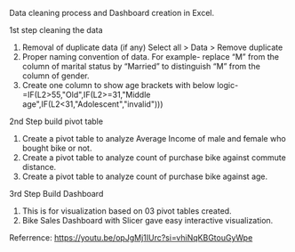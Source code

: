Data cleaning process and Dashboard creation in Excel.

1st step cleaning the data

1.	Removal of duplicate data (if any)
Select all > Data > Remove duplicate
2.	Proper naming convention of data. 
For example- replace “M” from the column of marital status by “Married” to distinguish “M” from the column of gender.
3.	Create one column to show age brackets with below logic-
=IF(L2>55,"Old",IF(L2>=31,"Middle age",IF(L2<31,"Adolescent","invalid")))

2nd Step build pivot table
1.	Create a pivot table to analyze Average Income of male and female who bought bike or not.
2.	Create a pivot table to analyze count of purchase bike against commute distance.
3.	Create a pivot table to analyze count of purchase bike against age.

3rd Step Build Dashboard

1.	This is for visualization based on 03 pivot tables created.  
2.	Bike Sales Dashboard with Slicer gave easy interactive visualization.

Referrence: 
https://youtu.be/opJgMj1IUrc?si=vhiNqKBGtouGyWpe
